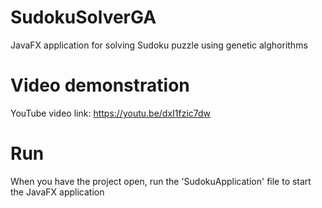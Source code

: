 # SudokuSolverGA
JavaFX application for solving Sudoku puzzle using genetic alghorithms

# Video demonstration
YouTube video link:
https://youtu.be/dxI1fzic7dw

# Run
When you have the project open, run the 'SudokuApplication' file to start the JavaFX application
